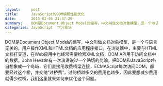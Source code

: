 ```yaml
---
layout:     post
title:      JavaScript的DOM编程性能优化
date:       2015-02-06 21:47:29
summary:    DOM是Document Object Model的缩写，中文叫做文档对象模型，是一个与语言无关的，用户操作XML和HTML文档的应用程序接口。在浏览器中，主要与HTML文档打交道，在Web应用中也经常需要检索XML文档，DOM API用于访问文档中的数据。John Hevatin有一次演讲说过一个贴切的比喻，把DOM和JavaScript各自想象成一个岛屿，它们直接用收费桥梁连接，ECMAScript每次访问DOM，都要经过这个桥，并交纳“过桥费”，过的桥越多交的费用也越多，因此要想减少费用就得少过桥，我们这里就来如何来优化这个问题。
categories: JavaScript  学习笔记
---
```

DOM是Document Object Model的缩写，中文叫做文档对象模型，是一个与语言无关的，用户操作XML和HTML文档的应用程序接口。在浏览器中，主要与HTML文档打交道，在Web应用中也经常需要检索XML文档，DOM API用于访问文档中的数据。John Hevatin有一次演讲说过一个贴切的比喻，把DOM和JavaScript各自想象成一个岛屿，它们直接用收费桥梁连接，ECMAScript每次访问DOM，都要经过这个桥，并交纳“过桥费”，过的桥越多交的费用也越多，因此要想减少费用就得少过桥，我们这里就来如何来优化这个问题。
